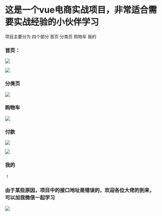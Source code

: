 # 这是一个vue电商实战项目，非常适合需要实战经验的小伙伴学习
项目主要分为 四个部分 首页 分类页 购物车 我的

### 首页：
![](https://ae01.alicdn.com/kf/Hd11643058837467f800137410afed82dI.jpg)


![](https://ae01.alicdn.com/kf/Hfcae15046abd485ab91b636a75f9d4bbv.jpg)

### 分类页
![](https://ae01.alicdn.com/kf/Hb74c57c720e347bb852453a6e0d07b21w.jpg)

### 购物车
![](https://ae01.alicdn.com/kf/H5f62ff27fc5740e8be72f87576ecab0bT.jpg)

### 付款
![](https://ae01.alicdn.com/kf/H81f1f4454385470e826d1bdc4264d434G.jpg)

![](https://ae01.alicdn.com/kf/H288bf5ce9ff24ab3b65fde4e1202f8c7s.jpg)

### 我的
！[](https://ae01.alicdn.com/kf/H06c3c059527845a0984f431a5aedb6dd9.jpg)

### 由于某些原因，项目中的接口地址是错误的，欢迎各位大佬的到来，可以加我微信一起学习
![](https://ae01.alicdn.com/kf/H4c5eec6b185e4797ba2bc02218aaa1f2y.png)
